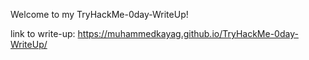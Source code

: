 Welcome to my TryHackMe-0day-WriteUp!

link to write-up: https://muhammedkayag.github.io/TryHackMe-0day-WriteUp/

